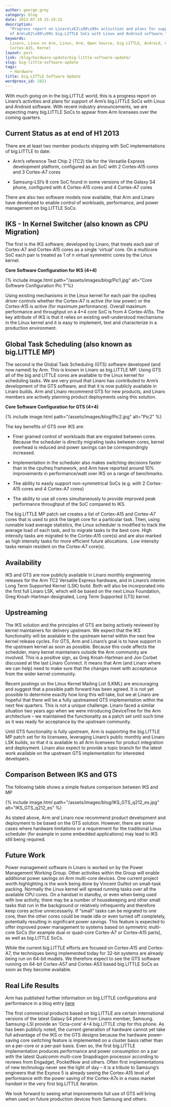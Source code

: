 ```yaml
---
author: george.grey
category: blog
date: 2013-07-10 15:19:12
description:
  "Progress report on Linaro\xE2\x80\x99s activities and plans for support
  of Arm\xE2\x80\x99s big.LITTLE SoCs with Linux and Android software."
keywords:
  Linaro, Linux on Arm, Linux, Arm, Open Source, big.LITTLE, Android, Cortex-A7,
  Cortex-A15, Kernel
layout: post
link: /blog/hardware-update/big-little-software-update/
slug: big-little-software-update
tags:
  - Hardware
title: big.LITTLE Software Update
wordpress_id: 2821
---
```


With much going on in the big.LITTLE world, this is a progress report on Linaro’s activities and plans for support of Arm’s big.LITTLE SoCs with Linux and Android software. With recent industry announcements, we are expecting many big.LITTLE SoCs to appear from Arm licensees over the coming quarters.

## Current Status as at end of H1 2013

There are at least two member products shipping with SoC implementations of big.LITTLE to date:

- Arm’s reference Test Chip 2 (TC2) tile for the Versatile Express development platform, configured as an SoC with 2 Cortex-A15 cores and 3 Cortex-A7 cores

- Samsung-LSI’s 8 core SoC found in some versions of the Galaxy S4 phone, configured with 4 Cortex-A15 cores and 4 Cortex-A7 cores

There are also two software models now available, that Arm and Linaro have developed to enable control of workloads, performance, and power management on big.LITTLE SoCs.

## IKS - In Kernel Switcher (also known as CPU Migration)

The first is the IKS software, developed by Linaro, that treats each pair of Cortex-A7 and Cortex-A15 cores as a single ‘virtual’ core. On a multicore SoC each pair is treated as 1 of n virtual symmetric cores by the Linux kernel.

**Core Software Configuration for IKS (4+4)**

{% include image.html path="/assets/images/blog/Pic1.jpg" alt="Core Software Configuration Pic 1"%}

Using existing mechanisms in the Linux kernel for each pair the cpufreq driver controls whether the Cortex-A7 is active (for low power) or the Cortex-A15 is active (for maximum performance). Overall maximum performance and throughput on a 4+4 core SoC is from 4 Cortex-A15s. The key attribute of IKS is that it relies on existing well-understood mechanisms in the Linux kernel and it is easy to implement, test and characterize in a production environment.

## Global Task Scheduling (also known as big.LITTLE MP)

The second is the Global Task Scheduling (GTS) software developed (and now named) by Arm. This is known in Linaro as big.LITTLE MP. Using GTS all of the big and LITTLE cores are available to the Linux kernel for scheduling tasks. We are very proud that Linaro has contributed to Arm’s development of the GTS software, and that it is now publicly available in Linaro builds. Arm and Linaro recommend GTS for new products, and Linaro members are actively planning product deployments using this solution.

**Core Software Configuration for GTS (4+4)**

{% include image.html path="/assets/images/blog/Pic2.jpg" alt="Pic2" %}

The key benefits of GTS over IKS are:

- Finer grained control of workloads that are migrated between cores. Because the scheduler is directly migrating tasks between cores, kernel overhead is reduced and power savings can be correspondingly increased.

- Implementation in the scheduler also makes switching decisions faster than in the cpufreq framework, and Arm have reported around 10% improvements in performance/watt over IKS on a range of benchmarks.

- The ability to easily support non-symmetrical SoCs (e.g. with 2 Cortex-A15 cores and 4 Cortex-A7 cores)

- The ability to use all cores simultaneously to provide improved peak performance throughput of the SoC compared to IKS.

The big.LITTLE MP patch set creates a list of Cortex-A15 and Cortex-A7 cores that is used to pick the target core for a particular task. Then, using runnable load average statistics, the Linux scheduler is modified to track the average load of each task, and to migrate tasks to the best core. High intensity tasks are migrated to the Cortex-A15 core(s) and are also marked as high intensity tasks for more efficient future allocations.  Low intensity tasks remain resident on the Cortex-A7 core(s).

## Availability

IKS and GTS are now publicly available in Linaro monthly engineering releases for the Arm TC2 Versatile Express hardware, and in Linaro’s interim Long Term Supported Kernel (LSK) build. Both will also be incorporated into the first full Linaro LSK, which will be based on the next Linux Foundation, Greg Kroah-Hartman designated, Long Term Supported (LTS) kernel.

## Upstreaming

The IKS solution and the principles of GTS are being actively reviewed by kernel maintainers for delivery upstream. We expect that the IKS functionality will be available in the upstream kernel within the next few kernel release cycles. For GTS, Arm and Linaro’s goal is to have support in the upstream kernel as soon as possible. Because this code affects the scheduler, many kernel maintainers outside the Arm community are involved. This is a positive sign, as Greg Kroah-Hartman and Jon Corbet discussed at the last Linaro Connect. It means that Arm (and Linaro where we can help) need to make sure that the changes meet with acceptance from the wider kernel community.

Recent postings on the Linux Kernel Mailing List (LKML) are encouraging and suggest that a possible path forward has been agreed. It is not yet possible to determine exactly how long this will take, but we at Linaro are hopeful that there will be a fully upstreamed GTS implementation within the next few quarters. This is not a unique challenge. Linaro faced a similar situation two years ago when we were introducing DeviceTree for the Arm architecture – we maintained the functionality as a patch set until such time as it was ready for acceptance by the upstream community.

Until GTS functionality is fully upstream, Arm is supporting the big.LITTLE MP patch set for its licensees, leveraging Linaro’s public monthly and Linaro LSK builds, so that it is available to all Arm licensees for product integration and deployment. Linaro also expect to provide a topic branch for the latest work available on the upstream GTS implementation for interested developers.

## Comparison Between IKS and GTS

The following table shows a simple feature comparison between IKS and MP

{% include image.html path="/assets/images/blog/IKS_GTS_q212_es.jpg" alt="IKS_GTS_q212_es" %}

As stated above, Arm and Linaro now recommend product development and deployment to be based on the GTS solution. However, there are some cases where hardware limitations or a requirement for the traditional Linux scheduler (for example in some embedded applications) may lead to IKS still being required.

## Future Work

Power management software in Linaro is worked on by the Power Management Working Group. Other activities within the Group will enable additional power savings on Arm multi-core devices. One current project worth highlighting is the work being done by Vincent Guittot on small-task packing. Normally the Linux kernel will spread running tasks over all the available CPU cores. On a handset in standby, or even when being used with low activity, there may be a number of housekeeping and other small tasks that run in the background or relatively infrequently and therefore keep cores active unnecessarily. If “small” tasks can be migrated to one core, then the other cores could be made idle or even turned off completely, potentially resulting in significant power savings. This feature is expected to offer improved power management to systems based on symmetric multi-core SoCs (for example dual or quad-core Cortex-A7 or Cortex-A15 parts), as well as big.LITTLE SoCs.

While the current big.LITTLE efforts are focused on Cortex-A15 and Cortex-A7, the techniques being implemented today for 32-bit systems are already being run on 64-bit models. We therefore expect to see the GTS software running on 64-bit Cortex-A57 and Cortex-A53 based big.LITTLE SoCs as soon as they become available.

## Real Life Results

Arm has published further information on big.LITTLE configurations and performance in a blog entry [here](http://blogs.arm.com/soc-design/1009-ten-things-to-know-about-biglittle)

The first commercial products based on big.LITTLE are certain international versions of the latest Galaxy S4 phone from Linaro member, Samsung. Samsung-LSI provide an ‘Octa-core’ 4+4 big.LITTLE chip for this phone. As has been publicly noted, the current generation of hardware cannot yet take full advantage of the IKS or the GTS designs because the hardware power-saving core switching feature is implemented on a cluster basis rather than on a per-core or a per-pair basis. Even so, the first big.LITTLE implementation produces performance and power consumption on a par with the latest Qualcomm multi-core Snapdragon processor according to reviews from Engadget, PocketNow and others. Often first implementations of new technology never see the light of day – it is a tribute to Samsung’s engineers that the Exynos 5 is already seeing the Cortex-A15 level of performance with the power saving of the Cortex-A7s in a mass market handset in the very first big.LITTLE iteration.

We look forward to seeing what improvements full use of GTS will bring when used on future production devices from Samsung and others.
